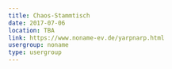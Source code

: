 ```yaml
---
title: Chaos-Stammtisch
date: 2017-07-06
location: TBA
link: https://www.noname-ev.de/yarpnarp.html
usergroup: noname
type: usergroup
---
```

